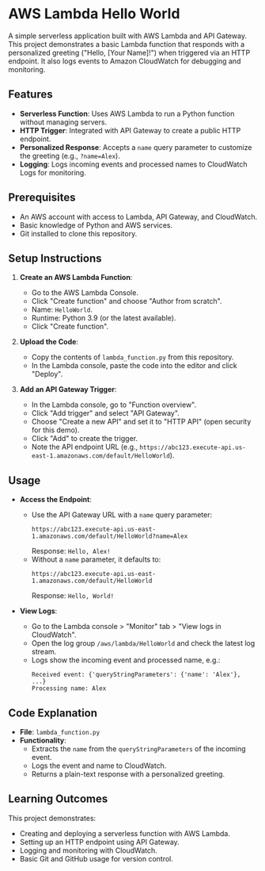 # AWS Lambda Hello World

A simple serverless application built with AWS Lambda and API Gateway. This project demonstrates a basic Lambda function that responds with a personalized greeting ("Hello, [Your Name]!") when triggered via an HTTP endpoint. It also logs events to Amazon CloudWatch for debugging and monitoring.

## Features
- **Serverless Function**: Uses AWS Lambda to run a Python function without managing servers.
- **HTTP Trigger**: Integrated with API Gateway to create a public HTTP endpoint.
- **Personalized Response**: Accepts a `name` query parameter to customize the greeting (e.g., `?name=Alex`).
- **Logging**: Logs incoming events and processed names to CloudWatch Logs for monitoring.

## Prerequisites
- An AWS account with access to Lambda, API Gateway, and CloudWatch.
- Basic knowledge of Python and AWS services.
- Git installed to clone this repository.

## Setup Instructions
1. **Create an AWS Lambda Function**:
   - Go to the AWS Lambda Console.
   - Click "Create function" and choose "Author from scratch".
   - Name: `HelloWorld`.
   - Runtime: Python 3.9 (or the latest available).
   - Click "Create function".

2. **Upload the Code**:
   - Copy the contents of `lambda_function.py` from this repository.
   - In the Lambda console, paste the code into the editor and click "Deploy".

3. **Add an API Gateway Trigger**:
   - In the Lambda console, go to "Function overview".
   - Click "Add trigger" and select "API Gateway".
   - Choose "Create a new API" and set it to "HTTP API" (open security for this demo).
   - Click "Add" to create the trigger.
   - Note the API endpoint URL (e.g., `https://abc123.execute-api.us-east-1.amazonaws.com/default/HelloWorld`).

## Usage
- **Access the Endpoint**:
  - Use the API Gateway URL with a `name` query parameter:
    ```
    https://abc123.execute-api.us-east-1.amazonaws.com/default/HelloWorld?name=Alex
    ```
    Response: `Hello, Alex!`
  - Without a `name` parameter, it defaults to:
    ```
    https://abc123.execute-api.us-east-1.amazonaws.com/default/HelloWorld
    ```
    Response: `Hello, World!`

- **View Logs**:
  - Go to the Lambda console > "Monitor" tab > "View logs in CloudWatch".
  - Open the log group `/aws/lambda/HelloWorld` and check the latest log stream.
  - Logs show the incoming event and processed name, e.g.:
    ```
    Received event: {'queryStringParameters': {'name': 'Alex'}, ...}
    Processing name: Alex
    ```

## Code Explanation
- **File**: `lambda_function.py`
- **Functionality**:
  - Extracts the `name` from the `queryStringParameters` of the incoming event.
  - Logs the event and name to CloudWatch.
  - Returns a plain-text response with a personalized greeting.

## Learning Outcomes
This project demonstrates:
- Creating and deploying a serverless function with AWS Lambda.
- Setting up an HTTP endpoint using API Gateway.
- Logging and monitoring with CloudWatch.
- Basic Git and GitHub usage for version control.



